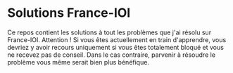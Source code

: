 # Solutions France-IOI
Ce repos contient les solutions à tout les problèmes que j'ai résolu sur France-IOI.
Attention ! Si vous êtes actuellement en train d'apprendre, vous devriez y avoir recours uniquement si vous êtes totalement bloqué et vous ne recevez pas de conseil. Dans le cas contraire, parvenir à résoudre le problème vous même serait bien plus bénéfique.
